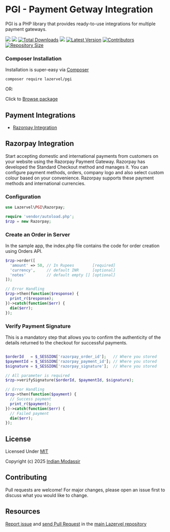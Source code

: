 PGI - Payment Getway Integration
================================

PGI is a PHP library that provides ready-to-use integrations for multiple payment gateways.

<a href="https://github.com/indianmodassir"><img src="https://img.shields.io/badge/Author-Modassir-%2344cc11"/></a>
<a href="LICENSE"><img src="https://img.shields.io/github/license/lazervel/pgi"/></a>
<a href="https://packagist.org/packages/lazervel/pgi"><img src="https://img.shields.io/packagist/dt/lazervel/pgi.svg" alt="Total Downloads"></a>
<a href="https://github.com/lazervel/pgi/stargazers"><img src="https://img.shields.io/github/stars/lazervel/pgi"/></a>
<a href="https://github.com/lazervel/pgi/releases"><img src="https://img.shields.io/github/release/lazervel/pgi.svg" alt="Latest Version"></a>
<a href="https://github.com/lazervel/pgi/graphs/contributors"><img src="https://img.shields.io/github/contributors/lazervel/pgi" alt="Contributors"></a>
<a href="/"><img src="https://img.shields.io/github/repo-size/lazervel/pgi" alt="Repository Size"></a>


### Composer Installation

Installation is super-easy via [Composer](https://getcomposer.org/)

```bash
composer require lazervel/pgi
```

OR:

Click to [Browse package](https://packagist.org/packages/lazervel/pgi)

## Payment Integrations

- [Razorpay Integration](#razorpay-integration)

## Razorpay Integration

Start accepting domestic and international payments from customers on your website using the Razorpay Payment Gateway. Razorpay has developed the Standard Checkout method and manages it. You can configure payment methods, orders, company logo and also select custom colour based on your convenience. Razorpay supports these payment methods and international currencies.

### Configuration

```php
use Lazervel\PGI\Razorpay;

require 'vendor/autoload.php';
$rzp = new Razorpay;
```

### Create an Order in Server

In the sample app, the index.php file contains the code for order creation using Orders API.

```php
$rzp->order([
  'amount' => 50, // In Rupees        [required]
  'currency',     // default INR      [optional]
  'notes'         // default empty [] [optional]
]);

// Error Handling
$rzp->then(function($response) {
  print_r($response);
})->catch(function($err) {
  die($err);
});
```

### Verify Payment Signature

This is a mandatory step that allows you to confirm the authenticity of the details returned to the checkout for successful payments.

```php

$orderId   = $_SESSION['razorpay_order_id'];   // Where you stored
$paymentId = $_SESSION['razorpay_payment_id']; // Where you stored
$signature = $_SESSION['razorpay_signature'];  // Where you stored

// All parameter is required
$rzp->verifySignature($orderId, $paymentId, $signature);

// Error Handling
$rzp->then(function($payment) {
  // Success payment
  print_r($payment);
})->catch(function($err) {
  // Failed payment
  die($err);
});
```

License
-------

Licensed Under [MIT](LICENSE)

Copyright (c) 2025 [Indian Modassir](https://github.com/indianmodassir)

Contributing
------------

Pull requests are welcome! For major changes, please open an issue first to discuss what you would like to change.

## Resources
[Report issue](https://github.com/lazervel/path/issues) and [send Pull Request](https://github.com/lazervel/path/pulls) in the [main Lazervel repository](https://github.com/lazervel/path)